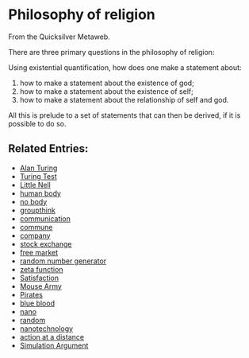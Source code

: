 
# Philosophy of religion

From the Quicksilver Metaweb.

There are three primary questions in the philosophy of religion:

Using existential quantification, how does one make a statement about:
1. how to make a statement about the existence of god;
2. how to make a statement about the existence of self;
3. how to make a statement about the relationship of self and god.


All this is prelude to a set of statements that can then be derived, if it is possible to do so.

## Related Entries:


* [Alan Turing](/alan-turing)
* [Turing Test](/turing-test)
* [Little Nell](/little-nell)
* [human body](/human-body)
* [no body](/no-body)
* [groupthink](/groupthink)
* [communication](/communication)
* [commune](/commune)
* [company](/company)
* [stock exchange](/stock-exchange)
* [free market](/free-market)
* [random number generator](/random-number-generator)
* [zeta function](/zeta-function)
* [Satisfaction](/satisfaction)
* [Mouse Army](/mouse-army)
* [Pirates](/pirates)
* [blue blood](/blue-blood)
* [nano](/nano)
* [random](/random)
* [nanotechnology](/nanotechnology)
* [action at a distance](/action-at-a-distance)
* [Simulation Argument](/simulation-argument)
